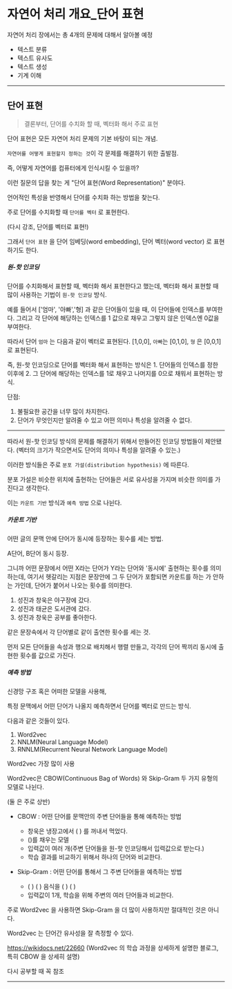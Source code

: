 # 자연어 처리 개요_단어 표현



자연어 처리 장에서는 총 4개의 문제에 대해서 알아볼 예정



- 텍스트 분류
- 텍스트 유사도
- 텍스트 생성
- 기계 이해



<hr>



## 단어 표현

> 결론부터, 단어를 수치화 할 때, 벡터화 해서 주로 표현



단어 표현은 모든 자연어 처리 문제의 기본 바탕이 되는 개념.

`자연어를 어떻게 표현할지 정하는 것`이 각 문제를 해결하기 위한 출발점.

즉, 어떻게 자연어를 컴퓨터에게 인식시킬 수 있을까?



이런 질문의 답을 찾는 게 "단어 표현(Word Representation)" 분야다.

언어적인 특성을 반영해서 단어를 수치화 하는 방법을 찾는다.

주로 단어를 수치화할 때 `단어를 벡터` 로 표현한다.

(다시 강조, 단어를 벡터로 표현!)



그래서 `단어 표현` 을 단어 임베딩(word embedding), 단어 벡터(word vector) 로 표현하기도 한다.

 

##### 원-핫 인코딩



단어를 수치화해서 표현할 때, 벡터화 해서 표현한다고 했는데, 벡터화 해서 표현할 때 많이 사용하는 기법이 `원-핫 인코딩` 방식.



예를 들어서 ['엄마', '아빠','형] 과 같은 단어들이 있을 때, 이 단어들에 인덱스를 부여한다. 그리고 각 단어에 해당하는 인덱스를 1 값으로 채우고 그렇지 않은 인덱스엔 0값을 부여한다.

따라서 단어 `엄마` 는 다음과 같이 벡터로 표현된다. [1,0,0], `아빠`는 [0,1,0], `형` 은 [0,0,1] 로 표현된다.



즉, 원-핫 인코딩으로 단어를 벡터화 해서 표현하는 방식은 1. 단어들의 인덱스를 정한 이후에 2. 그 단어에 해당하는 인덱스를 1로 채우고 나머지를 0으로 채워서 표현하는 방식.



단점:



1. 불필요한 공간을 너무 많이 차지한다.
2. 단어가 무엇인지만 알려줄 수 있고 어떤 의미나 특성을 알려줄 수 없다.



<hr>



따라서 원-핫 인코딩 방식의 문제를 해결하기 위해서 만들어진 인코딩 방법들이 제안됐다. (벡터의 크기가 작으면서도 단어의 의미나 특성을 알려줄 수 있는.)



이러한 방식들은 주로 `분포 가설(distribution hypothesis)` 에 따른다.

분포 가설은 비슷한 위치에 출현하는 단어들은 서로 유사성을 가지며 비슷한 의미를 가진다고 생각한다.

이는 `카운트 기반` 방식과 `예측 방법` 으로 나뉜다.



##### 카운트 기반



어떤 글의 문맥 안에 단어가 동시에 등장하는 횟수를 세는 방법.

A단어, B단어 동시 등장.

그니까 어떤 문장에서 어떤 X라는 단어가 Y라는 단어와 '동시에' 출현하는 횟수를 의미하는데, 여기서 헷갈리는 지점은 문장안에 그 두 단어가 포함되면 카운트를 하는 가 안하는 가인데, 단어가 붙어서 나오는 횟수를 의미한다.



1. 성진과 창욱은 야구장에 갔다.
2. 성진과 태균은 도서관에 갔다.
3. 성진과 창욱은 공부를 좋아한다.



같은 문장속에서 각 단어별로 같이 출연한 횟수를 세는 것.

먼저 모든 단어들을 속성과 행으로 배치해서 행렬 만들고, 각각의 단어 짝끼리 동시에 출현한 횟수를 값으로 가진다.



##### 예측 방법



신경망 구조 혹은 어떠한 모델을 사용해,

특정 문맥에서 어떤 단어가 나올지 예측하면서 단어를 벡터로 만드는 방식.



다음과 같은 것들이 있다.



1. Word2vec
2. NNLM(Neural Language Model)
3. RNNLM(Recurrent Neural Network Language Model)



Word2vec 가장 많이 사용

Word2vec은 CBOW(Continuous Bag of Words) 와 Skip-Gram 두 가지 유형의 모델로 나뉜다.

(둘 은 주로 상반)



- CBOW : 어떤 단어를 문맥안의 주변 단어들을 통해 예측하는 방법
  - 창욱은 냉장고에서 (   ) 를 꺼내서 먹었다.
  - ()를 채우는 모델
  - 입력값이 여러 개(주변 단어들을 원-핫 인코딩해서 입력값으로 받는다.)
  - 학습 결과를 비교하기 위해서 하나의 단어와 비교한다.

- Skip-Gram : 어떤 단어를 통해서 그 주변 단어들을 예측하는 방법
  - (  ) (       ) 음식을 (     ) (     )
  - 입력값이 1개, 학습을 위해 주변의 여러 단어들과 비교한다.



주로 Word2vec 을 사용하면 Skip-Gram 을 더 많이 사용하지만 절대적인 것은 아니다.

Word2vec 는 단어간 유사성을 잘 측정할 수 있다.



https://wikidocs.net/22660 (Word2vec 의 학습 과정을 상세하게 설명한 블로그, 특히 CBOW 을 상세히 설명)

다시 공부할 때 꼭 참조



<hr>